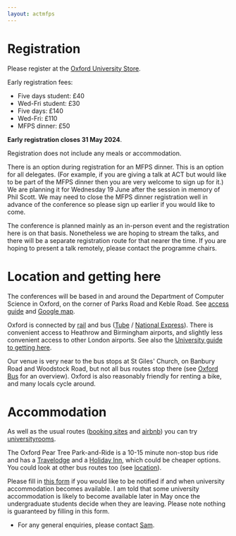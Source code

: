 ```yaml
---
layout: actmfps
---
```


# Registration

Please register at the [Oxford University Store](https://www.oxforduniversitystores.co.uk/conferences-and-events/computer-science/events/applied-category-theory-and-mathematical-foundations-of-programming-semantics-co-located-conference). 

Early registration fees:

* Five days student: £40 
* Wed-Fri student: £30 
* Five days: £140 
* Wed-Fri:  £110 
* MFPS dinner: £50

**Early registration closes 31 May 2024**. 

Registration does not include any meals or accommodation.

There is an option during registration for an MFPS dinner. This is an option for all delegates. (For example, if you are giving a talk at ACT but would like to be part of the MFPS dinner then you are very welcome to sign up for it.) We are planning it for Wednesday 19 June after the session in memory of Phil Scott. We may need to close the MFPS dinner registration well in advance of the conference so please sign up earlier if you would like to come.

 The conference is planned mainly as an in-person event and the registration here is on that basis. Nonetheless we are hoping to stream the talks, and there will be a separate registration route for that nearer the time. If you are hoping to present a talk remotely, please contact the programme chairs. 




# Location and getting here

The conferences will be based in and around the Department of Computer Science in Oxford, on the corner of Parks Road and Keble Road. See [access guide](https://www.accessguide.ox.ac.uk/8-11-keble-road-and-wolfson-building) and [Google map](https://maps.app.goo.gl/WSeQuTsg3w4ZL8VQ8).

Oxford is connected by [rail](https://www.nationalrail.co.uk) and bus ([Tube](https://www.oxfordtube.com) / [National Express](https://www.nationalexpress.com/en/help/coach-stations/oxford)). There is convenient access to Heathrow and Birmingham airports, and slightly less convenient access to other London airports. See also the [University guide to getting here](https://www.ox.ac.uk/visitors/visiting-oxford/how-get-oxford). 

Our venue is very near to the bus stops at St Giles' Church, on Banbury Road and Woodstock Road, but not all bus routes stop there (see [Oxford Bus](https://images-oxfordbus.passenger-website.com/2023-08/SmartZone%20Network%20Map%20-%2027th%20August%202023.pdf) for an overview). Oxford is also reasonably friendly for renting a bike, and many locals cycle around. 

# Accommodation

As well as the usual routes ([booking sites](https://www.tripadvisor.co.uk/Hotels-g186361-Oxford_Oxfordshire_England-Hotels.html) and [airbnb](https://www.airbnb.co.uk/oxford-united-kingdom/stays/apartments)) you can try [universityrooms](https://www.universityrooms.com/en-GB/city/oxford/home/). 
 
The Oxford Pear Tree Park-and-Ride is a 10-15 minute non-stop bus ride and has a [Travelodge](https://www.tripadvisor.co.uk/Hotel_Review-g186361-d1027077-Reviews-Travelodge_Oxford_Peartree_Hotel-Oxford_Oxfordshire_England.html) and a [Holiday Inn](https://www.tripadvisor.co.uk/Hotel_Review-g186361-d226318-Reviews-Holiday_Inn_Oxford_an_IHG_Hotel-Oxford_Oxfordshire_England.html?m=19905), which could be cheaper options. You could look at other bus routes too (see [location](#location-and-getting-there)). 

 Please fill in [this form](https://forms.gle/jGCWfjG6N2QGM8vPA) if you would like to be notified if and when university accommodation becomes available. I am told that some university accommodation is likely to become available later in May once the undergraduate students decide when they are leaving. Please note nothing is guaranteed by filling in this form.





* For any general enquiries, please contact [Sam](https://www.cs.ox.ac.uk/people/samuel.staton/main.html). 

